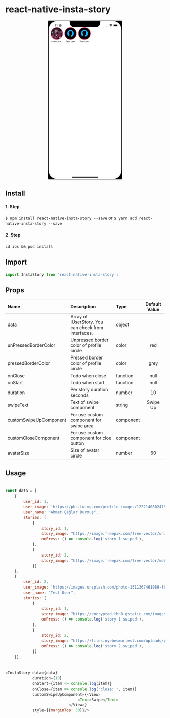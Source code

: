 # react-native-insta-story

<p align="center">
<img src="./images/example.gif" height="500" />
</p>

## Install

#### 1. Step
`$ npm install react-native-insta-story --save` or `$ yarn add react-native-insta-story --save`  

#### 2. Step
`cd ios && pod install`

## Import
```javascript
import InstaStory from 'react-native-insta-story';
```

## Props
| Name | Description | Type | Default Value |
| :--- | :----- | :--- | :---: |
| data | Array of IUserStory. You can check from interfaces. | object |  |
| unPressedBorderColor | Unpressed border color of profile circle | color | red |
| pressedBorderColor | Pressed border color of profile circle | color | grey |
| onClose | Todo when close | function | null |
| onStart | Todo when start | function | null |
| duration | Per story duration seconds | number | 10 |
| swipeText | Text of swipe component | string | Swipe Up |
| customSwipeUpComponent | For use custom component for swipe area | component |  |
| customCloseComponent | For use custom component for cloe button | component |  |
| avatarSize | Size of avatar circle | number | 60 |

## Usage
```javascript

const data = [
    {
        user_id: 1,
        user_image: 'https://pbs.twimg.com/profile_images/1222140802475773952/61OmyINj.jpg',
        user_name: "Ahmet Çağlar Durmuş",
        stories: [
            {
                story_id: 1,
                story_image: "https://image.freepik.com/free-vector/universe-mobile-wallpaper-with-planets_79603-600.jpg",
                onPress: () => console.log('story 1 swiped'),
            },
            {
                story_id: 2,
                story_image: "https://image.freepik.com/free-vector/mobile-wallpaper-with-fluid-shapes_79603-601.jpg",
            }]
    },
    {
        user_id: 2,
        user_image: 'https://images.unsplash.com/photo-1511367461989-f85a21fda167?ixid=MnwxMjA3fDB8MHxzZWFyY2h8Mnx8cHJvZmlsZXxlbnwwfHwwfHw%3D&ixlib=rb-1.2.1&w=1000&q=80',
        user_name: "Test User",
        stories: [
            {
                story_id: 1,
                story_image: "https://encrypted-tbn0.gstatic.com/images?q=tbn:ANd9GcTjORKvjcbMRGYPR3QIs3MofoWkD4wHzRd_eg&usqp=CAU",
                onPress: () => console.log('story 1 swiped'),
            },
            {
                story_id: 2,
                story_image: "https://files.oyebesmartest.com/uploads/preview/vivo-u20-mobile-wallpaper-full-hd-(1)qm6qyz9v60.jpg",
                onPress: () => console.log('story 2 swiped'),
            }]
    }];


<InstaStory data={data}
            duration={10}
            onStart={item => console.log(item)}
            onClose={item => console.log('close: ', item)}
            customSwipeUpComponent={<View>
                                <Text>Swipe</Text>
                            </View>}
            style={{marginTop: 30}}/>

```

